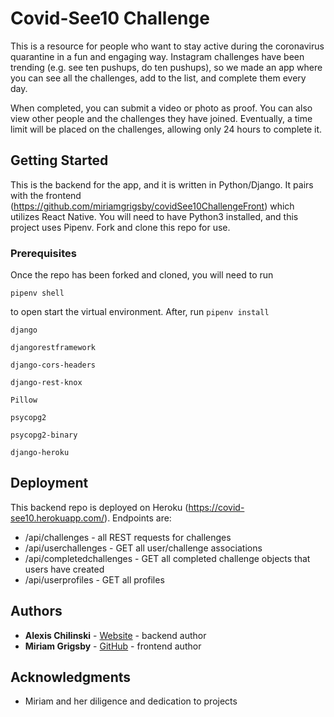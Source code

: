# Covid-See10 Challenge

This is a resource for people who want to stay active during the coronavirus quarantine in a fun and engaging way. Instagram challenges have been trending (e.g. see ten pushups, do ten pushups), so we made an app where you can see all the challenges, add to the list, and complete them every day.

When completed, you can submit a video or photo as proof. You can also view other people and the challenges they have joined. Eventually, a time limit will be placed on the challenges, allowing only 24 hours to complete it. 

## Getting Started

This is the backend for the app, and it is written in Python/Django. It pairs with the frontend (https://github.com/miriamgrigsby/covidSee10ChallengeFront) which utilizes React Native. You will need to have Python3 installed, and this project uses Pipenv. Fork and clone this repo for use.

### Prerequisites

Once the repo has been forked and cloned, you will need to run
```
pipenv shell
```
to open start the virtual environment. After, run `pipenv install`

```
django
```
```
djangorestframework
```
```
django-cors-headers
```
```
django-rest-knox
```
```
Pillow
```
```
psycopg2
```
```
psycopg2-binary
```
```
django-heroku
```

## Deployment

This backend repo is deployed on Heroku (https://covid-see10.herokuapp.com/). Endpoints are:
* /api/challenges - all REST requests for challenges
* /api/userchallenges - GET all user/challenge associations
* /api/completedchallenges - GET all completed challenge objects that users have created
* /api/userprofiles - GET all profiles

## Authors

* **Alexis Chilinski** - [Website](www.alexischilinski.com) - backend author
* **Miriam Grigsby** - [GitHub](https://github.com/miriamgrigsby) - frontend author

## Acknowledgments

* Miriam and her diligence and dedication to projects